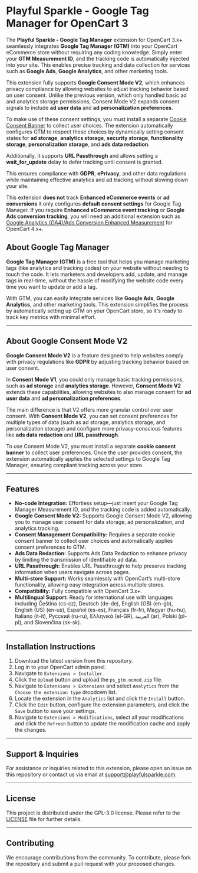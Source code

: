 # Playful Sparkle - Google Tag Manager for OpenCart 3

The **Playful Sparkle - Google Tag Manager** extension for OpenCart 3.x+ seamlessly integrates **Google Tag Manager (GTM)** into your OpenCart eCommerce store without requiring any coding knowledge. Simply enter your **GTM Measurement ID**, and the tracking code is automatically injected into your site. This enables precise tracking and data collection for services such as **Google Ads**, **Google Analytics**, and other marketing tools.

This extension fully supports **Google Consent Mode V2**, which enhances privacy compliance by allowing websites to adjust tracking behavior based on user consent. Unlike the previous version, which only handled basic ad and analytics storage permissions, Consent Mode V2 expands consent signals to include **ad user data** and **ad personalization preferences**.

To make use of these consent settings, you must install a separate [Cookie Consent Banner](https://www.opencart.com/index.php?route=marketplace/extension&filter_search=cookie%20consent%20banner) to collect user choices. The extension automatically configures GTM to respect these choices by dynamically setting consent states for **ad storage**, **analytics storage**, **security storage**, **functionality storage**, **personalization storage**, and **ads data redaction**.

Additionally, it supports **URL Passthrough** and allows setting a **wait_for_update** delay to defer tracking until consent is granted.

This ensures compliance with **GDPR**, **ePrivacy**, and other data regulations while maintaining effective analytics and ad tracking without slowing down your site.

This extension **does not** track **Enhanced eCommerce events** or **ad conversions** it only configures **default consent settings** for Google Tag Manager. If you require **Enhanced eCommerce event tracking** or **Google Ads conversion tracking**, you will need an additional extension such as [Google Analytics (GA4)/Ads Conversion Enhanced Measurement](https://www.opencart.com/index.php?route=marketplace/extension/info&extension_id=46693) for OpenCart 4.x+.


## About Google Tag Manager

**Google Tag Manager (GTM)** is a free tool that helps you manage marketing tags (like analytics and tracking codes) on your website without needing to touch the code. It lets marketers and developers add, update, and manage tags in real-time, without the hassle of modifying the website code every time you want to update or add a tag.

With GTM, you can easily integrate services like **Google Ads**, **Google Analytics**, and other marketing tools. This extension simplifies the process by automatically setting up GTM on your OpenCart store, so it's ready to track key metrics with minimal effort.

---

## About Google Consent Mode V2

**Google Consent Mode V2** is a feature designed to help websites comply with privacy regulations like **GDPR** by adjusting tracking behavior based on user consent.

In **Consent Mode V1**, you could only manage basic tracking permissions, such as **ad storage** and **analytics storage**. However, **Consent Mode V2** extends these capabilities, allowing websites to also manage consent for **ad user data** and **ad personalization preferences**.

The main difference is that V2 offers more granular control over user consent. With **Consent Mode V2**, you can set consent preferences for multiple types of data (such as ad storage, analytics storage, and personalization storage) and configure more privacy-conscious features like **ads data redaction** and **URL passthrough**.

To use Consent Mode V2, you must install a separate **cookie consent banner** to collect user preferences. Once the user provides consent, the extension automatically applies the selected settings to Google Tag Manager, ensuring compliant tracking across your store.

---

## Features

- **No-code Integration:** Effortless setup—just insert your Google Tag Manager Measurement ID, and the tracking code is added automatically.
- **Google Consent Mode V2:** Supports Google Consent Mode V2, allowing you to manage user consent for data storage, ad personalization, and analytics tracking.
- **Consent Management Compatibility:** Requires a separate cookie consent banner to collect user choices and automatically applies consent preferences to GTM.
- **Ads Data Redaction:** Supports Ads Data Redaction to enhance privacy by limiting the transmission of identifiable ad data.
- **URL Passthrough:** Enables URL Passthrough to help preserve tracking information when users navigate across pages.
- **Multi-store Support:** Works seamlessly with OpenCart’s multi-store functionality, allowing easy integration across multiple stores.
- **Compatibility:** Fully compatible with OpenCart 3.x+.
- **Multilingual Support:** Ready for international use with languages including Čeština (cs-cz), Deutsch (de-de), English (GB) (en-gb), English (US) (en-us), Español (es-es), Français (fr-fr), Magyar (hu-hu), Italiano (it-it), Русский (ru-ru), Ελληνικά (el-GR), العربية (ar), Polski (pl-pl), and Slovenčina (sk-sk).

---

## Installation Instructions

1. Download the latest version from this repository.
2. Log in to your OpenCart admin panel.
3. Navigate to `Extensions > Installer`.
4. Click the `Upload` button and upload the `ps_gtm.ocmod.zip` file.
5. Navigate to `Extensions > Extensions` and select `Analytics` from the `Choose the extension type` dropdown list.
6. Locate the extension in the `Analytics` list and click the `Install` button.
7. Click the `Edit` button, configure the extension parameters, and click the `Save` button to save your settings.
8. Navigate to `Extensions > Modifications`, select all your modifications and click the `Refresh` button to update the modification cache and apply the changes.

---

## Support & Inquiries

For assistance or inquiries related to this extension, please open an issue on this repository or contact us via email at [support@playfulsparkle.com](mailto:support@playfulsparkle.com).

---

## License

This project is distributed under the GPL-3.0 license. Please refer to the [LICENSE](./LICENSE) file for further details.

---

## Contributing

We encourage contributions from the community. To contribute, please fork the repository and submit a pull request with your proposed changes.
